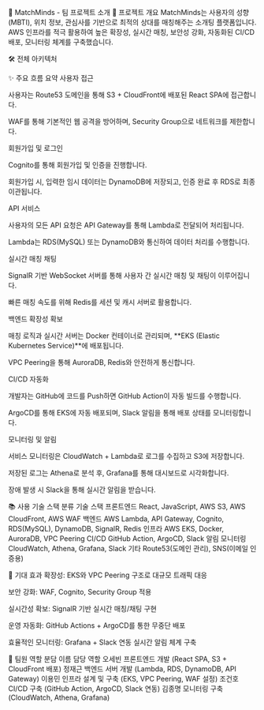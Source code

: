 🧠 MatchMinds - 팀 프로젝트 소개
📌 프로젝트 개요
MatchMinds는 사용자의 성향(MBTI), 위치 정보, 관심사를 기반으로 최적의 상대를 매칭해주는 소개팅 플랫폼입니다.
AWS 인프라를 적극 활용하여 높은 확장성, 실시간 매칭, 보안성 강화, 자동화된 CI/CD 배포, 모니터링 체계를 구축했습니다.

🛠️ 전체 아키텍처

✨ 주요 흐름 요약
사용자 접근

사용자는 Route53 도메인을 통해 S3 + CloudFront에 배포된 React SPA에 접근합니다.

WAF를 통해 기본적인 웹 공격을 방어하며, Security Group으로 네트워크를 제한합니다.

회원가입 및 로그인

Cognito를 통해 회원가입 및 인증을 진행합니다.

회원가입 시, 입력한 임시 데이터는 DynamoDB에 저장되고, 인증 완료 후 RDS로 최종 이관됩니다.

API 서비스

사용자의 모든 API 요청은 API Gateway를 통해 Lambda로 전달되어 처리됩니다.

Lambda는 RDS(MySQL) 또는 DynamoDB와 통신하여 데이터 처리를 수행합니다.

실시간 매칭 채팅

SignalR 기반 WebSocket 서버를 통해 사용자 간 실시간 매칭 및 채팅이 이루어집니다.

빠른 매칭 속도를 위해 Redis를 세션 및 캐시 서버로 활용합니다.

백엔드 확장성 확보

매칭 로직과 실시간 서버는 Docker 컨테이너로 관리되며, **EKS (Elastic Kubernetes Service)**에 배포됩니다.

VPC Peering을 통해 AuroraDB, Redis와 안전하게 통신합니다.

CI/CD 자동화

개발자는 GitHub에 코드를 Push하면 GitHub Action이 자동 빌드를 수행합니다.

ArgoCD를 통해 EKS에 자동 배포되며, Slack 알림을 통해 배포 상태를 모니터링합니다.

모니터링 및 알림

서비스 모니터링은 CloudWatch + Lambda로 로그를 수집하고 S3에 저장합니다.

저장된 로그는 Athena로 분석 후, Grafana를 통해 대시보드로 시각화합니다.

장애 발생 시 Slack을 통해 실시간 알림을 받습니다.

📚 사용 기술 스택
분류	기술 스택
프론트엔드	React, JavaScript, AWS S3, AWS CloudFront, AWS WAF
백엔드	AWS Lambda, API Gateway, Cognito, RDS(MySQL), DynamoDB, SignalR, Redis
인프라	AWS EKS, Docker, AuroraDB, VPC Peering
CI/CD	GitHub Action, ArgoCD, Slack 알림
모니터링	CloudWatch, Athena, Grafana, Slack
기타	Route53(도메인 관리), SNS(이메일 인증용)

🎯 기대 효과
확장성: EKS와 VPC Peering 구조로 대규모 트래픽 대응

보안 강화: WAF, Cognito, Security Group 적용

실시간성 확보: SignalR 기반 실시간 매칭/채팅 구현

운영 자동화: GitHub Actions + ArgoCD를 통한 무중단 배포

효율적인 모니터링: Grafana + Slack 연동 실시간 알림 체계 구축

👥 팀원 역할 분담
이름	담당 역할
오세빈	프론트엔드 개발 (React SPA, S3 + CloudFront 배포)
정재근	백엔드 서버 개발 (Lambda, RDS, DynamoDB, API Gateway)
이용민	인프라 설계 및 구축 (EKS, VPC Peering, WAF 설정)
조건호	CI/CD 구축 (GitHub Action, ArgoCD, Slack 연동)
김종명	모니터링 구축 (CloudWatch, Athena, Grafana)
